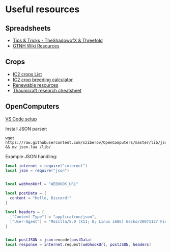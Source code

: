 # Useful resources

## Spreadsheets

- [Tips & Tricks - TheShadowofX & Threefold](https://docs.google.com/spreadsheets/d/1rsB5OOAkFgJ_lzhtVzWZc2aNCSo0e6lRhJG8Po7NZtY/edit?gid=2104320957#gid=2104320957)
- [GTNH Wiki Resources](https://gtnh.miraheze.org/wiki/Quick_Links)

## Crops

- [IC2 crops List](https://gtnh.miraheze.org/wiki/IC2_Crops_List)
- [IC2 crop breeding calculator](https://bombcar.github.io/)
- [Renewable resources](https://gtnh.miraheze.org/wiki/Renewable_Resources)
- [Thaumcraft research cheatsheet](https://gtnh.miraheze.org/wiki/Thaumcraft_Research_Cheatsheet)

## OpenComputers

[VS Code setup](https://gist.github.com/Gimpeh/19241ee7c3c9338ed4fb56d9dba1dd9c)

Install JSON parser:

```shell
wget https://raw.githubusercontent.com/sziberov/OpenComputers/master/lib/json.lua && mv json.lua /lib/
```

Example JSON handling:

```lua
local internet = require("internet")
local json = require("json")


local webhookUrl = "WEBHOOK_URL"

local postData = {
  content = "Hello, Discord!"
}

local headers = {
  ["Content-Type"] = "application/json",
  ["User-Agent"] = "Mozilla/5.0 (X11; U; Linux i686) Gecko/20071127 Firefox/2.0.0.11"
}


local postJSON = json:encode(postData)
local response = internet.request(webhookUrl, postJSON, headers)
```